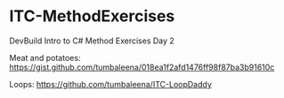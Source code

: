 # ITC-MethodExercises
DevBuild Intro to C# Method Exercises Day 2

Meat and potatoes: https://gist.github.com/tumbaleena/018ea1f2afd1476ff98f87ba3b91610c

Loops: https://github.com/tumbaleena/ITC-LoopDaddy
